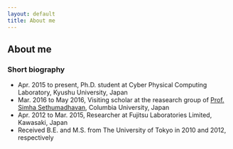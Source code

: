 ```yaml
---
layout: default
title: About me
---
```


## About me

### Short biography
+ Apr. 2015 to present, Ph.D. student at Cyber Physical Computing Laboratory, Kyushu University, Japan
+ Mar. 2016 to May 2016, Visiting scholar at the reasearch group of [Prof. Simha Sethumadhavan](http://www.cs.columbia.edu/~simha/), Columbia University, Japan
+ Apr. 2012 to Mar. 2015, Researcher at Fujitsu Laboratories Limited, Kawasaki, Japan
+ Received B.E. and M.S. from The University of Tokyo in 2010 and 2012, respectively
